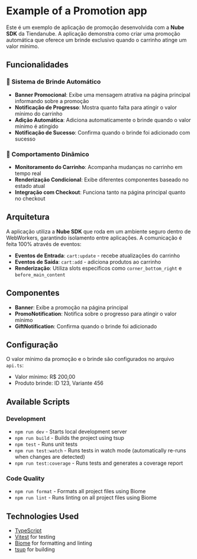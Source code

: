 # Example of a Promotion app

Este é um exemplo de aplicação de promoção desenvolvida com a **Nube SDK** da Tiendanube. A aplicação demonstra como criar uma promoção automática que oferece um brinde exclusivo quando o carrinho atinge um valor mínimo.

## Funcionalidades

### 🎁 Sistema de Brinde Automático
- **Banner Promocional**: Exibe uma mensagem atrativa na página principal informando sobre a promoção
- **Notificação de Progresso**: Mostra quanto falta para atingir o valor mínimo do carrinho
- **Adição Automática**: Adiciona automaticamente o brinde quando o valor mínimo é atingido
- **Notificação de Sucesso**: Confirma quando o brinde foi adicionado com sucesso

### 🔄 Comportamento Dinâmico
- **Monitoramento do Carrinho**: Acompanha mudanças no carrinho em tempo real
- **Renderização Condicional**: Exibe diferentes componentes baseado no estado atual
- **Integração com Checkout**: Funciona tanto na página principal quanto no checkout

## Arquitetura

A aplicação utiliza a **Nube SDK** que roda em um ambiente seguro dentro de WebWorkers, garantindo isolamento entre aplicações. A comunicação é feita 100% através de eventos:

- **Eventos de Entrada**: `cart:update` - recebe atualizações do carrinho
- **Eventos de Saída**: `cart:add` - adiciona produtos ao carrinho
- **Renderização**: Utiliza slots específicos como `corner_bottom_right` e `before_main_content`

## Componentes

- **Banner**: Exibe a promoção na página principal
- **PromoNotification**: Notifica sobre o progresso para atingir o valor mínimo
- **GiftNotification**: Confirma quando o brinde foi adicionado

## Configuração

O valor mínimo da promoção e o brinde são configurados no arquivo `api.ts`:
- Valor mínimo: R$ 200,00
- Produto brinde: ID 123, Variante 456

## Available Scripts

### Development

- `npm run dev` - Starts local development server
- `npm run build` - Builds the project using tsup
- `npm test` - Runs unit tests
- `npm run test:watch` - Runs tests in watch mode (automatically re-runs when changes are detected)
- `npm run test:coverage` - Runs tests and generates a coverage report

### Code Quality

- `npm run format` - Formats all project files using Biome
- `npm run lint` - Runs linting on all project files using Biome

## Technologies Used

- [TypeScript](https://www.typescriptlang.org/)
- [Vitest](https://vitest.dev/) for testing
- [Biome](https://biomejs.dev/) for formatting and linting
- [tsup](https://tsup.egoist.dev/) for building
